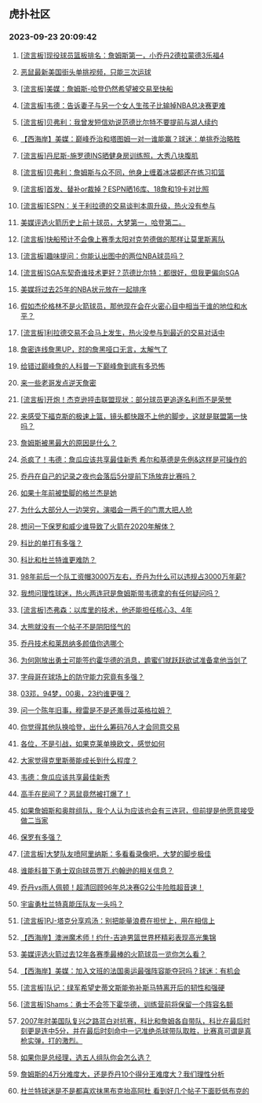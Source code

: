 ## 虎扑社区 
### 2023-09-23 20:09:42

1. [[流言板]现役球员篮板排名：詹姆斯第一，小乔丹2德拉蒙德3乐福4](https://bbs.hupu.com/62199491.html)

2. [恶鼠最新美国街头单挑视频，只能三次运球](https://bbs.hupu.com/62197950.html)

3. [[流言板]美媒：詹姆斯-哈登仍然希望被交易至快船](https://bbs.hupu.com/62197756.html)

4. [[流言板]韦德：告诉妻子与另一个女人生孩子比输掉NBA总决赛更难](https://bbs.hupu.com/62197097.html)

5. [[流言板]贝弗利：我曾发短信劝说范德比尔特不要提前与湖人续约](https://bbs.hupu.com/62197104.html)

6. [【西海岸】美媒：巅峰乔治和塔图姆一对一谁能赢？球迷：单挑乔治略胜](https://bbs.hupu.com/62199506.html)

7. [[流言板]丹尼斯-施罗德INS晒健身房训练照，大秀八块腹肌](https://bbs.hupu.com/62196765.html)

8. [[流言板]贝弗利：詹姆斯与众不同，他身上缠着冰袋都还在练习扣篮](https://bbs.hupu.com/62196697.html)

9. [[流言板]首发、替补or裁掉？ESPN晒16库、18詹和19卡对比照](https://bbs.hupu.com/62195582.html)

10. [[流言板]ESPN：关于利拉德的交易谈判本周升级，热火没有参与](https://bbs.hupu.com/62195807.html)

11. [美媒评选火箭历史上前十球员，大梦第一，哈登第二。](https://bbs.hupu.com/62199274.html)

12. [[流言板]快船预计不会像上赛季太阳对克劳德做的那样让莫里斯离队](https://bbs.hupu.com/62195167.html)

13. [[流言板]趣味提问：你能认出图中的两位NBA球员吗？](https://bbs.hupu.com/62197908.html)

14. [[流言板]SGA东契奇谁技术更好？范德比尔特：都很好，但我更偏向SGA](https://bbs.hupu.com/62195762.html)

15. [美媒将过去25年的NBA状元放在一起排序](https://bbs.hupu.com/62194955.html)

16. [假如杰伦格林不是火箭球员，那他现在会在火密心目中相当于谁的地位和水平？](https://bbs.hupu.com/62195522.html)

17. [[流言板]利拉德交易不会马上发生，热火没参与到最近的交易对话中](https://bbs.hupu.com/62195008.html)

18. [詹密连线詹黑UP，怼的詹黑哑口无言，太解气了](https://bbs.hupu.com/62200368.html)

19. [给错过巅峰詹的人科普一下巅峰詹到底有多恐怖](https://bbs.hupu.com/62200278.html)

20. [来一些老哥发点逆天詹密](https://bbs.hupu.com/62200009.html)

21. [[流言板]开炮！杰克逊抨击联盟现状：部分球员更追逐名利而不是荣誉](https://bbs.hupu.com/62198827.html)

22. [来感受下福克斯的极速上篮，镜头都快跟不上他的脚步，这就是联盟第一快吗？](https://bbs.hupu.com/62199269.html)

23. [詹姆斯被黑最大的原因是什么？](https://bbs.hupu.com/62200177.html)

24. [杀疯了！韦德：詹瓜应该共享最佳新秀 希尔和基德是先例&这样是可操作的](https://bbs.hupu.com/62197319.html)

25. [乔丹在自己的记录之夜也会落后5分提前下场放弃比赛吗？](https://bbs.hupu.com/62199594.html)

26. [如果十年前被垫脚的格兰杰是她](https://bbs.hupu.com/62199949.html)

27. [为什么大部分人一边哭穷，演唱会一两千的门票大把人抢](https://bbs.hupu.com/62200006.html)

28. [想问一下保罗和威少谁导致了火箭在2020年解体？](https://bbs.hupu.com/62196486.html)

29. [科比的单打有多强？](https://bbs.hupu.com/62199545.html)

30. [科比和杜兰特谁更难防？](https://bbs.hupu.com/62199878.html)

31. [98年前后一个队工资帽3000万左右，乔丹为什么可以违规占3000万年薪?](https://bbs.hupu.com/62198067.html)

32. [我想问理性球迷，热火两连冠是詹姆斯带韦德拿的有任何疑问吗？](https://bbs.hupu.com/62199241.html)

33. [[流言板]杰弗森：以库里的技术，他还能担任核心3、4年](https://bbs.hupu.com/62195621.html)

34. [大熊就没有一个帖子不是阴阳怪气的](https://bbs.hupu.com/62200692.html)

35. [乔丹技术和莱昂纳多颜值你选哪个](https://bbs.hupu.com/62199769.html)

36. [为何刚放出勇士可能签约霍华德的消息，䟋蜜们就跃跃欲试准备拿他当剑了](https://bbs.hupu.com/62200154.html)

37. [字母哥在球场上的防守能力究竟有多强？](https://bbs.hupu.com/62199986.html)

38. [03邓，94梦，00奥，23约谁更强？](https://bbs.hupu.com/62199631.html)

39. [问一个陈年旧事，穆雷是不是还羞辱过英格拉姆？](https://bbs.hupu.com/62199944.html)

40. [你觉得其他队换哈登，出什么筹码76人才会同意交易](https://bbs.hupu.com/62199975.html)

41. [各位，不是引战，如果克莱单换欧文，感觉如何](https://bbs.hupu.com/62200045.html)

42. [大家觉得克里斯蒂能成长到什么程度？](https://bbs.hupu.com/62199676.html)

43. [韦德：詹瓜应该共享最佳新秀](https://bbs.hupu.com/62199991.html)

44. [高手在民间了？恶鼠竟然被打爆了！](https://bbs.hupu.com/62199278.html)

45. [如果詹姆斯和奥胖组队，我个人认为应该也会有三连冠，但前提是他愿意接受做二当家](https://bbs.hupu.com/62199805.html)

46. [保罗有多强？](https://bbs.hupu.com/62199898.html)

47. [[流言板]大梦队友喷阿里纳斯：多看看录像吧，大梦的脚步极佳](https://bbs.hupu.com/62195229.html)

48. [谁能科普下勇士双向球员贾万.约翰逊的相关信息？](https://bbs.hupu.com/62199510.html)

49. [乔丹vs雨人佩顿！超清回顾96年总决赛G2公牛险胜超音速！](https://bbs.hupu.com/62198919.html)

50. [宇宙勇杜兰特真能压队友一头吗？](https://bbs.hupu.com/62199385.html)

51. [[流言板]PJ-塔克分享鸡汤：别把能量浪费在担忧上，用在相信上](https://bbs.hupu.com/62196573.html)

52. [【西海岸】澳洲魔术师！约什-吉迪男篮世界杯精彩表现高光集锦](https://bbs.hupu.com/62198830.html)

53. [美媒评选火箭过去12年各赛季最棒的火箭球员一览你怎么看？](https://bbs.hupu.com/62199178.html)

54. [【西海岸】美媒：加入文班的法国奥运最强阵容能夺冠吗？球迷：有机会](https://bbs.hupu.com/62198801.html)

55. [[流言板]队记：绿军希望史蒂文斯能弥补斯马特离开后的韧性和强硬](https://bbs.hupu.com/62196872.html)

56. [[流言板]Shams：勇士不会签下霍华德，训练营前将保留一个阵容名额](https://bbs.hupu.com/62194311.html)

57. [2007年时美国队复兴之路蓝白对抗赛，科比和詹姆各自带队，科比在最后时刻更是连中5分，并在最后时刻命中一记准绝杀球带队取胜，比赛真可谓是真枪实弹，打的激烈。](https://bbs.hupu.com/62195524.html)

58. [如果你是总经理，选五人组队你会怎么选？](https://bbs.hupu.com/62199166.html)

59. [詹姆斯的4万分难度大，还是乔丹10个得分王难度大？我们理性分析](https://bbs.hupu.com/62198915.html)

60. [杜兰特球迷是不是都喜欢抹黑布克抬高阿杜  看到好几个帖子下面贬低布克的](https://bbs.hupu.com/62199118.html)

